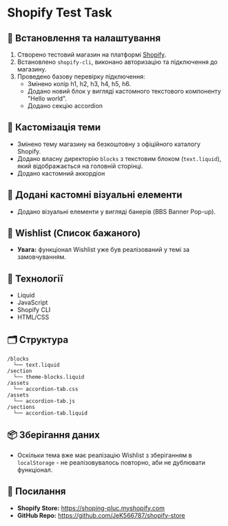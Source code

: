 # Shopify Test Task

## 🔧 Встановлення та налаштування

1. Створено тестовий магазин на платформі [Shopify](https://www.shopify.com/).
2. Встановлено `shopify-cli`, виконано авторизацію та підключення до магазину.
3. Проведено базову перевірку підключення:
   - Змінено колір h1, h2, h3, h4, h5, h6.
   - Додано новий блок у вигляді кастомного текстового компоненту "Hello world".
   - Додано секцію accordion 

## 🎨 Кастомізація теми

- Змінено тему магазину на безкоштовну з офіційного каталогу Shopify.
- Додано власну директорію `blocks` з текстовим блоком (`text.liquid`), який відображається на головній сторінці.
- Додано кастомний аккордіон  

## 🧩 Додані кастомні візуальні елементи

- Додано візуальні елементи у вигляді банерів (BBS Banner Pop-up).

## 💖 Wishlist (Список бажаного)

- **Увага:** функціонал Wishlist уже був реалізований у темі за замовчуванням.

## 🧠 Технології

- Liquid
- JavaScript
- Shopify CLI
- HTML/CSS

## 🗂 Структура

```
/blocks
  └── text.liquid
/section
  └── theme-blocks.liquid           
/assets
  └── accordion-tab.css   
/assets
  └── accordion-tab.js
/sections
  └── accordion-tab.liquid        

```

## 📦 Зберігання даних

- Оскільки тема вже має реалізацію Wishlist з зберіганням в `localStorage` - не реалізовувалось повторно, аби не дублювати функціонал.

## 🔗 Посилання

- **Shopify Store:** https://shoping-pluc.myshopify.com
- **GitHub Repo:** https://github.com/JeK566787/shopify-store


